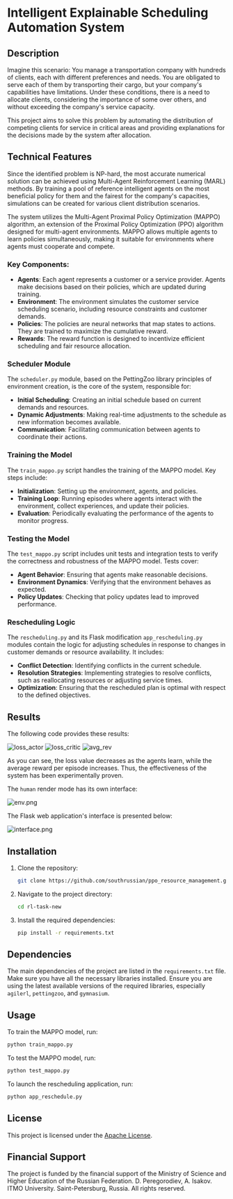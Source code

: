 # Intelligent Explainable Scheduling Automation System

## Description

Imagine this scenario: You manage a transportation company with hundreds of clients, each with different preferences and needs. You are obligated to serve each of them by transporting their cargo, but your company's capabilities have limitations. Under these conditions, there is a need to allocate clients, considering the importance of some over others, and without exceeding the company's service capacity.

This project aims to solve this problem by automating the distribution of competing clients for service in critical areas and providing explanations for the decisions made by the system after allocation.

## Technical Features

Since the identified problem is NP-hard, the most accurate numerical solution can be achieved using Multi-Agent Reinforcement Learning (MARL) methods. By training a pool of reference intelligent agents on the most beneficial policy for them and the fairest for the company's capacities, simulations can be created for various client distribution scenarios.

The system utilizes the Multi-Agent Proximal Policy Optimization (MAPPO) algorithm, an extension of the Proximal Policy Optimization (PPO) algorithm designed for multi-agent environments. MAPPO allows multiple agents to learn policies simultaneously, making it suitable for environments where agents must cooperate and compete.

### Key Components:

- **Agents**: Each agent represents a customer or a service provider. Agents make decisions based on their policies, which are updated during training.
- **Environment**: The environment simulates the customer service scheduling scenario, including resource constraints and customer demands.
- **Policies**: The policies are neural networks that map states to actions. They are trained to maximize the cumulative reward.
- **Rewards**: The reward function is designed to incentivize efficient scheduling and fair resource allocation.

### Scheduler Module

The `scheduler.py` module, based on the PettingZoo library principles of environment creation, is the core of the system, responsible for:

- **Initial Scheduling**: Creating an initial schedule based on current demands and resources.
- **Dynamic Adjustments**: Making real-time adjustments to the schedule as new information becomes available.
- **Communication**: Facilitating communication between agents to coordinate their actions.

### Training the Model

The `train_mappo.py` script handles the training of the MAPPO model. Key steps include:

- **Initialization**: Setting up the environment, agents, and policies.
- **Training Loop**: Running episodes where agents interact with the environment, collect experiences, and update their policies.
- **Evaluation**: Periodically evaluating the performance of the agents to monitor progress.

### Testing the Model

The `test_mappo.py` script includes unit tests and integration tests to verify the correctness and robustness of the MAPPO model. Tests cover:

- **Agent Behavior**: Ensuring that agents make reasonable decisions.
- **Environment Dynamics**: Verifying that the environment behaves as expected.
- **Policy Updates**: Checking that policy updates lead to improved performance.

### Rescheduling Logic

The `rescheduling.py` and its Flask modification `app_rescheduling.py` modules contain the logic for adjusting schedules in response to changes in customer demands or resource availability. It includes:

- **Conflict Detection**: Identifying conflicts in the current schedule.
- **Resolution Strategies**: Implementing strategies to resolve conflicts, such as reallocating resources or adjusting service times.
- **Optimization**: Ensuring that the rescheduled plan is optimal with respect to the defined objectives.

## Results

The following code provides these results:

![loss_actor](assets/loss_actor.svg)
![loss_critic](assets/loss_critic.svg)
![avg_rev](assets/avg_reward.svg)

As you can see, the loss value decreases as the agents learn, while the average reward per episode increases. Thus, the effectiveness of the system has been experimentally proven.

The `human` render mode has its own interface:

![env.png](assets/env.png)

The Flask web application's interface is presented below:

![interface.png](assets/interface.png)

## Installation

1. Clone the repository:
   ```bash
   git clone https://github.com/southrussian/ppo_resource_management.git
   ```
2. Navigate to the project directory:
   ```bash
   cd rl-task-new
   ```
3. Install the required dependencies:
   ```bash
   pip install -r requirements.txt
   ```

## Dependencies

The main dependencies of the project are listed in the `requirements.txt` file. Make sure you have all the necessary libraries installed. Ensure you are using the latest available versions of the required libraries, especially `agilerl`, `pettingzoo`, and `gymnasium`.

## Usage

To train the MAPPO model, run:
```bash
python train_mappo.py
```

To test the MAPPO model, run:
```bash
python test_mappo.py
```

To launch the rescheduling application, run:
```bash
python app_reschedule.py
```

## License

This project is licensed under the [Apache License](LICENSE).

## Financial Support

The project is funded by the financial support of the Ministry of Science and Higher Education of the Russian Federation. D. Peregorodiev, A. Isakov. ITMO University. Saint-Petersburg, Russia. All rights reserved.

